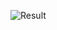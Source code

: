 ![Result](https://user-images.githubusercontent.com/59179832/104308280-37ce0700-54f2-11eb-96d5-17356fb120fc.JPG)
